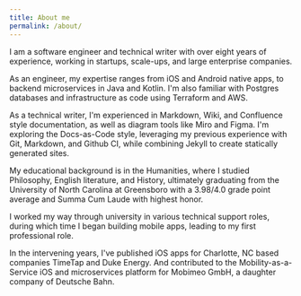 ```yaml
---
title: About me
permalink: /about/
---
```


I am a software engineer and technical writer with over eight years of experience, working in startups, scale-ups, and large enterprise companies. 

As an engineer, my expertise ranges from iOS and Android native apps, to backend microservices in Java and Kotlin. I'm also familiar with Postgres databases and infrastructure as code using Terraform and AWS.

As a technical writer, I'm experienced in Markdown, Wiki, and Confluence style documentation, as well as diagram tools like Miro and Figma. I'm exploring the Docs-as-Code style, leveraging my previous experience with Git, Markdown, and Github CI, while combining Jekyll to create statically generated sites.

My educational background is in the Humanities, where I studied Philosophy, English literature, and History, ultimately graduating from the University of North Carolina at Greensboro with a 3.98/4.0 grade point average and Summa Cum Laude with highest honor.

I worked my way through university in various technical support roles, during which time I began building mobile apps, leading to my first professional role.

In the intervening years, I've published iOS apps for Charlotte, NC based companies TimeTap and Duke Energy. And contributed to the Mobility-as-a-Service iOS and microservices platform for Mobimeo GmbH, a daughter company of Deutsche Bahn.